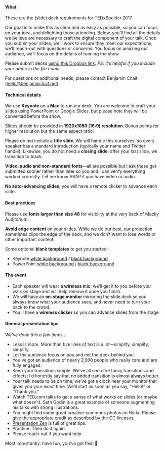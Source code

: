 #### What

These are the (slide) deck requirements for TEDxBoulder 2017. 

Our goal is to make this as clear and as easy as possible, so you can focus on your idea, and delighting those attending. Below, you’ll find all the details we believe are necessary to craft the digital component of your talk. Once you submit your slides, we’ll work to ensure they meet our expectations; we’ll reach-out with questions or concerns. You focus on amazing our audience, we’ll focus on the details of running the show.

Please submit decks [using this Dropbox link](https://www.dropbox.com/request/pE10x7UFnEF7XlS6wKzI). _PS: it’s helpful if you include your name in the file name._ 

For questions or additional needs, please contact Benjamin Chait ([hello@benjaminchait.net](mailto:hello@benjaminchait.net)).

#### Technical details

We use **Keynote** on a **Mac** to run our deck. You are welcome to craft your slides using PowerPoint or Google Slides, but please note they will be converted before the show. 

Slides should be provided in **1920x1080 (16:9) resolution**. Bonus points for higher resolution but the same aspect ratio!

Please do not include a **title slide**. We will handle this ourselves, so every speaker has a standard introduction (typically your name and Twitter handle). Likewise, you do not need a **closing slide**; after your last slide, we transition to black. 

**Video, audio and non-standard fonts**—all are possible but I ask these get submitted sooner rather than later so you and I can verify everything worked correctly. Let me know ASAP if you have video or audio.

**No auto-advancing slides**; you will have a remote clicker to advance each slide.

#### Best practices

Please use **fonts larger than size 48** for visibility at the very back of Macky Auditorium.

**Avoid edge content** on your slides. While we do our best, our projection sometimes clips the edge of the deck, and we don’t want to lose words or other important content. 

Some optional **blank templates** to get you started:
* Keynote [white background](https://github.com/benjaminchait/tedxboulder/blob/623f9eb425812b72cd828b332b7d62ddcbcc8497/speaker-deck_requirements-blank_white_keynote.key) / [black background](https://github.com/benjaminchait/tedxboulder/blob/623f9eb425812b72cd828b332b7d62ddcbcc8497/speaker-deck_requirements-blank_black_keynote.key)
* PowerPoint [white background](https://github.com/benjaminchait/tedxboulder/blob/8cc2108457d0b9551eef4bfae80f01c6e7ae1247/speaker-deck_requirements-blank_white_ppt.pptx) / [black background](https://github.com/benjaminchait/tedxboulder/blob/8cc2108457d0b9551eef4bfae80f01c6e7ae1247/speaker-deck_requirements-blank_black_ppt.pptx)

#### The event

* Each speaker will wear **a wireless mic**; we’ll get it to you before you walk on stage and will help remove it once you finish.
* We will have an **on-stage monitor** mirroring the slide deck so you always know what your audience sees, and never need to turn your back to the crowd.
* You’ll have a **wireless clicker** so you can advance slides from the stage.

#### General presentation tips
_We’ve done this a few times…_
* Less is more. More than five lines of text is a lot—simplify, simplify, simplify.
* Let the audience focus on you and not the deck behind you.
* You’ve got an audience of nearly 2,000 people who really care and are fully engaged.
* Keep your transitions simple. We’ve all seen the fancy transitions and effects; I’d honestly say that no added transition is almost always better.
* Your talk needs to be on time; we’ve got a clock near your monitor that gives you your exact time. We’ll start as soon as you say, “Hello!” or “Thank you.”
* Watch TED.com talks to get a sense of what works on slides (or maybe what doesn’t). Seth Godin is a great example of someone augmenting his talks with strong illustrations.
* You might find some great creative-commons photos on Flickr. Please give the appropriate credit as described by the CC licenses.
* [Presentation Zen](http://www.presentationzen.com) is full of great tips.
* Practice. Then do it again.
* Please reach-out if you want help.

Most importantly: have fun, you’ve got this! 🙌
